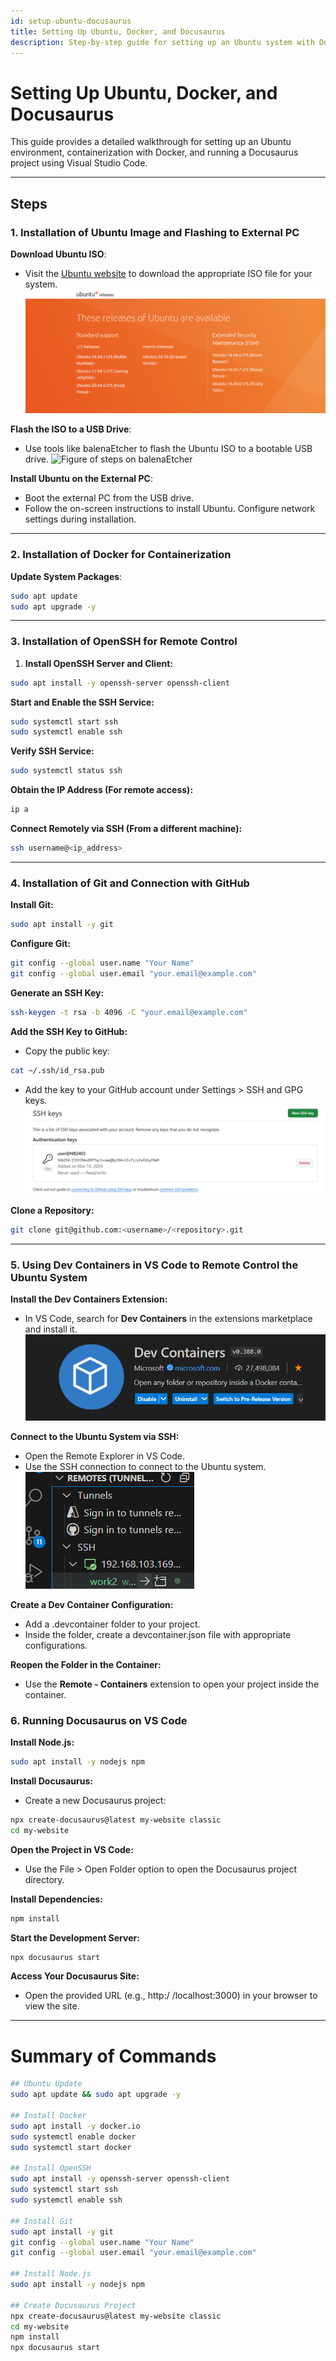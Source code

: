 ```yaml
---
id: setup-ubuntu-docusaurus
title: Setting Up Ubuntu, Docker, and Docusaurus
description: Step-by-step guide for setting up an Ubuntu system with Docker, SSH, Git, and running Docusaurus on VS Code.
---
```


# Setting Up Ubuntu, Docker, and Docusaurus

This guide provides a detailed walkthrough for setting up an Ubuntu environment, containerization with Docker, and running a Docusaurus project using Visual Studio Code.

---

## Steps

### 1. Installation of Ubuntu Image and Flashing to External PC

**Download Ubuntu ISO**:
   - Visit the [Ubuntu website](https://ubuntu.com/download) to download the appropriate ISO file for your system.![Ubuntu](./Image/ubuntu_screenshot.png)

**Flash the ISO to a USB Drive**:
   - Use tools like balenaEtcher to flash the Ubuntu ISO to a bootable USB drive. ![Figure of steps on balenaEtcher](https://th.bing.com/th/id/OIP.HMi2OkniQhbRYLkWY-puJAHaEc?rs=1&pid=ImgDetMain)

**Install Ubuntu on the External PC**:
   - Boot the external PC from the USB drive.
   - Follow the on-screen instructions to install Ubuntu. Configure network settings during installation.

---

### 2. Installation of Docker for Containerization
**Update System Packages**:
   ```bash
   sudo apt update
   sudo apt upgrade -y
```
---
### 3. Installation of OpenSSH for Remote Control

1. **Install OpenSSH Server and Client:**

```bash
sudo apt install -y openssh-server openssh-client
```
**Start and Enable the SSH Service:**

```bash
sudo systemctl start ssh
sudo systemctl enable ssh
```
**Verify SSH Service:**

```bash
sudo systemctl status ssh
```

**Obtain the IP Address (For remote access):**

```bash
ip a
```
**Connect Remotely via SSH (From a different machine):**

```bash
ssh username@<ip_address>
```

---
### 4. Installation of Git and Connection with GitHub

**Install Git:**

```bash
sudo apt install -y git
```
**Configure Git:**

```bash
git config --global user.name "Your Name"
git config --global user.email "your.email@example.com"
```
**Generate an SSH Key:**

```bash
ssh-keygen -t rsa -b 4096 -C "your.email@example.com"
```
**Add the SSH Key to GitHub:**
- Copy the public key:
```bash
cat ~/.ssh/id_rsa.pub
```

- Add the key to your GitHub account under Settings > SSH and GPG keys. ![SSH Key](./Image/SSH_Key.png)   

**Clone a Repository:**
```bash
git clone git@github.com:<username>/<repository>.git
```
---
### 5. Using Dev Containers in VS Code to Remote Control the Ubuntu System

**Install the Dev Containers Extension:**

- In VS Code, search for **Dev Containers** in the extensions marketplace and install it.![Dev Container](./Image/DEV_Container.png)

**Connect to the Ubuntu System via SSH:**
- Open the Remote Explorer in VS Code.
- Use the SSH connection to connect to the Ubuntu system.![Dev Container](./Image/remote.png)

**Create a Dev Container Configuration:**
- Add a .devcontainer folder to your project.
- Inside the folder, create a devcontainer.json file with appropriate configurations.

**Reopen the Folder in the Container:**
- Use the **Remote - Containers** extension to open your project inside the container.

### 6. Running Docusaurus on VS Code

**Install Node.js:**

```bash
sudo apt install -y nodejs npm
```
**Install Docusaurus:**
- Create a new Docusaurus project:
```bash
npx create-docusaurus@latest my-website classic
cd my-website
```
**Open the Project in VS Code:**
- Use the File > Open Folder option to open the Docusaurus project directory.

**Install Dependencies:**

```bash
npm install
```
**Start the Development Server:**

```bash
npx docusaurus start
```
**Access Your Docusaurus Site:**
- Open the provided URL (e.g., http:/ /localhost:3000) in your browser to view the site.
---

# Summary of Commands
```bash
## Ubuntu Update
sudo apt update && sudo apt upgrade -y

## Install Docker
sudo apt install -y docker.io
sudo systemctl enable docker
sudo systemctl start docker

## Install OpenSSH
sudo apt install -y openssh-server openssh-client
sudo systemctl start ssh
sudo systemctl enable ssh

## Install Git
sudo apt install -y git
git config --global user.name "Your Name"
git config --global user.email "your.email@example.com"

## Install Node.js
sudo apt install -y nodejs npm

## Create Docusaurus Project
npx create-docusaurus@latest my-website classic
cd my-website
npm install
npx docusaurus start
```